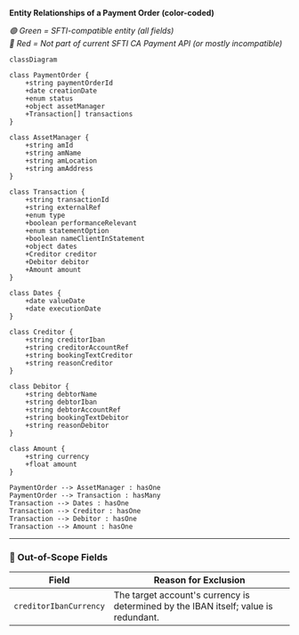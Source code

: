 **Entity Relationships of a Payment Order (color-coded)**

_🟢 Green = SFTI-compatible entity (all fields)_  
_🔴 Red = Not part of current SFTI CA Payment API (or mostly incompatible)_

```mermaid
classDiagram

class PaymentOrder {
    +string paymentOrderId
    +date creationDate
    +enum status
    +object assetManager
    +Transaction[] transactions
}

class AssetManager {
    +string amId
    +string amName
    +string amLocation
    +string amAddress
}

class Transaction {
    +string transactionId
    +string externalRef
    +enum type
    +boolean performanceRelevant
    +enum statementOption
    +boolean nameClientInStatement
    +object dates
    +Creditor creditor
    +Debitor debitor
    +Amount amount
}

class Dates {
    +date valueDate
    +date executionDate
}

class Creditor {
    +string creditorIban
    +string creditorAccountRef
    +string bookingTextCreditor
    +string reasonCreditor
}

class Debitor {
    +string debtorName
    +string debtorIban
    +string debtorAccountRef
    +string bookingTextDebitor
    +string reasonDebitor
}

class Amount {
    +string currency
    +float amount
}

PaymentOrder --> AssetManager : hasOne
PaymentOrder --> Transaction : hasMany
Transaction --> Dates : hasOne
Transaction --> Creditor : hasOne
Transaction --> Debitor : hasOne
Transaction --> Amount : hasOne
```

---

### 🛑 Out-of-Scope Fields

| Field                  | Reason for Exclusion                                                                 |
|------------------------|--------------------------------------------------------------------------------------|
| `creditorIbanCurrency` | The target account's currency is determined by the IBAN itself; value is redundant.  |
